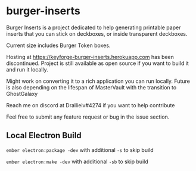 # burger-inserts

Burger Inserts is a project dedicated to help generating printable paper inserts that you can stick on deckboxes, or inside transparent deckboxes.

Current size includes Burger Token boxes.

Hosting at https://keyforge-burger-inserts.herokuapp.com has been discontinued.
Project is still available as open source if you want to build it and run it locally.

Might work on converting it to a rich application you can run locally.
Future is also depending on the lifespan of MasterVault with the transition to GhostGalaxy

Reach me on discord at Drallieiv#4274 if you want to help contribute


Feel free to submit any feature request or bug in the issue section.

## Local Electron Build

`ember electron:package -dev` with additional `-s` to skip build

`ember electron:make -dev`  with additional `-sb` to skip build